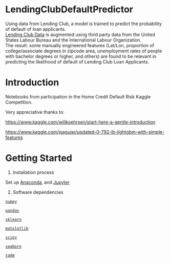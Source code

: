 # LendingClubDefaultPredictor
Using data from Lending Club, a model is trained to predict the probability of default of loan applicants.  
[Lending Club Data](https://www.lendingclub.com/info/download-data.action) is augmented using third party data from the United States 
Labour Bureau and the International Labour Organization.  
The result: some manually engineered features (Lat/Lon, proportion of college/associate degrees in zipcode area, unemployment rates of people with bachelor degrees or higher, and others) are found to be relevant in predicting the likelihood of default of Lending Club Loan Applicants. 

# Introduction 
Notebooks from participation in the Home Credit Default Risk Kaggle Competition. 

Very appreciative thanks to:

https://www.kaggle.com/willkoehrsen/start-here-a-gentle-introduction 

https://www.kaggle.com/jsaguiar/updated-0-792-lb-lightgbm-with-simple-features

# Getting Started

1.	Installation process 

Set up [Anaconda](https://www.anaconda.com/download/), and [Jupyter](http://jupyter.org/) 

2.	Software dependencies 

[`numpy`](http://www.numpy.org/)  

[`pandas`](https://pandas.pydata.org/) 

[`sklearn`](http://scikit-learn.org/stable/) 

[`matplotlib`](https://matplotlib.org/) 

[`scipy`](https://www.scipy.org/)

[`seaborn`](https://seaborn.pydata.org/)

[`tqdm`](https://pypi.org/project/tqdm/)


